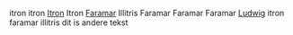 itron
itron
[Itron](https://bookstack.hemels.me/books/Darninia/page/itron)
Itron
[Faramar](https://bookstack.hemels.me/books/Darninia/page/faramar-illitris) Illitris
Faramar
Faramar
Faramar
[Ludwig](https://bookstack.hemels.me/books/Darninia/page/faramar-illitris)
itron
faramar illitris
dit is andere tekst